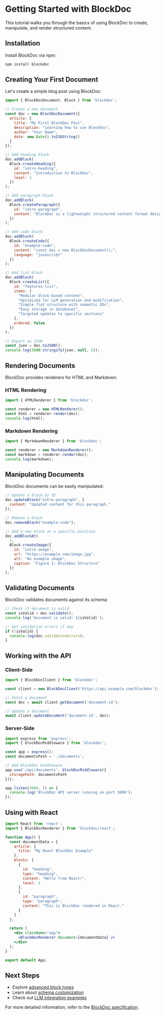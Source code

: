 # Getting Started with BlockDoc

This tutorial walks you through the basics of using BlockDoc to create, manipulate, and render structured content.

## Installation

Install BlockDoc via npm:

```bash
npm install blockdoc
```

## Creating Your First Document

Let's create a simple blog post using BlockDoc:

```javascript
import { BlockDocDocument, Block } from 'blockdoc';

// Create a new document
const doc = new BlockDocDocument({
  article: {
    title: "My First BlockDoc Post",
    description: "Learning how to use BlockDoc",
    author: "Your Name",
    date: new Date().toISOString()
  }
});

// Add heading block
doc.addBlock(
  Block.createHeading({
    id: "intro-heading",
    content: "Introduction to BlockDoc",
    level: 1
  })
);

// Add paragraph block
doc.addBlock(
  Block.createParagraph({
    id: "intro-paragraph",
    content: "BlockDoc is a lightweight structured content format designed for creating modular, block-based content that works well with LLMs."
  })
);

// Add code block
doc.addBlock(
  Block.createCode({
    id: "example-code",
    content: "const doc = new BlockDocDocument();",
    language: "javascript"
  })
);

// Add list block
doc.addBlock(
  Block.createList({
    id: "features-list",
    items: [
      "Modular block-based content",
      "Optimized for LLM generation and modification",
      "Simple flat structure with semantic IDs",
      "Easy storage in databases",
      "Targeted updates to specific sections"
    ],
    ordered: false
  })
);

// Export as JSON
const json = doc.toJSON();
console.log(JSON.stringify(json, null, 2));
```

## Rendering Documents

BlockDoc provides renderers for HTML and Markdown:

### HTML Rendering

```javascript
import { HTMLRenderer } from 'blockdoc';

const renderer = new HTMLRenderer();
const html = renderer.render(doc);
console.log(html);
```

### Markdown Rendering

```javascript
import { MarkdownRenderer } from 'blockdoc';

const renderer = new MarkdownRenderer();
const markdown = renderer.render(doc);
console.log(markdown);
```

## Manipulating Documents

BlockDoc documents can be easily manipulated:

```javascript
// Update a block by ID
doc.updateBlock("intro-paragraph", {
  content: "Updated content for this paragraph."
});

// Remove a block
doc.removeBlock("example-code");

// Add a new block at a specific position
doc.addBlockAt(
  1,
  Block.createImage({
    id: "intro-image",
    url: "https://example.com/image.jpg",
    alt: "An example image",
    caption: "Figure 1: BlockDoc Structure"
  })
);
```

## Validating Documents

BlockDoc validates documents against its schema:

```javascript
// Check if document is valid
const isValid = doc.validate();
console.log(`Document is valid: ${isValid}`);

// Get validation errors if any
if (!isValid) {
  console.log(doc.validationErrors);
}
```

## Working with the API

### Client-Side

```javascript
import { BlockDocClient } from 'blockdoc';

const client = new BlockDocClient('https://api.example.com/blockdoc');

// Fetch a document
const doc = await client.getDocument('document-id');

// Update a document
await client.updateDocument('document-id', doc);
```

### Server-Side

```javascript
import express from 'express';
import { blockDocMiddleware } from 'blockdoc';

const app = express();
const documentsPath = './documents';

// Add BlockDoc middleware
app.use('/api/documents', blockDocMiddleware({
  storagePath: documentsPath
}));

app.listen(3000, () => {
  console.log('BlockDoc API server running on port 3000');
});
```

## Using with React

```jsx
import React from 'react';
import { BlockDocRenderer } from 'blockdoc/react';

function App() {
  const documentData = {
    article: {
      title: "My React BlockDoc Example"
    },
    blocks: [
      {
        id: "heading",
        type: "heading",
        content: "Hello from React!",
        level: 1
      },
      {
        id: "paragraph",
        type: "paragraph",
        content: "This is BlockDoc rendered in React."
      }
    ]
  };

  return (
    <div className="app">
      <BlockDocRenderer document={documentData} />
    </div>
  );
}

export default App;
```

## Next Steps

- Explore [advanced block types](../api-docs/block-types.md)
- Learn about [schema customization](../api-docs/schema-customization.md)
- Check out [LLM integration examples](../../examples/llm-integration/llm-integration-example.js)

For more detailed information, refer to the [BlockDoc specification](../spec/blockdoc-specification.md).